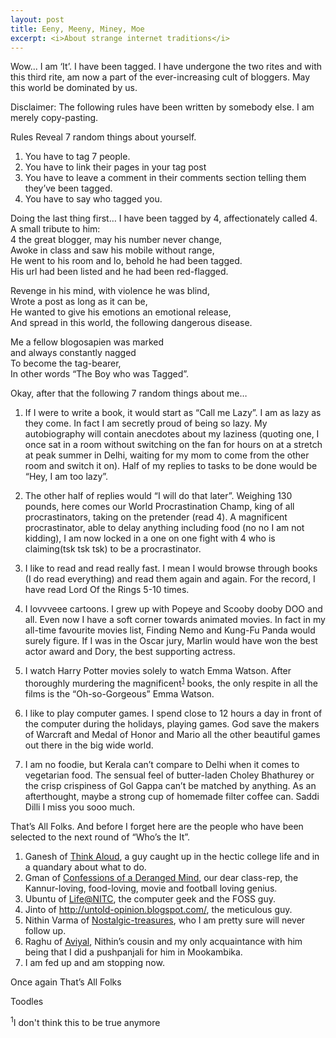 ```yaml
---
layout: post
title: Eeny, Meeny, Miney, Moe
excerpt: <i>About strange internet traditions</i>
---
```


Wow... I am ‘It’. I have been tagged. I have undergone the two rites and with this third rite, am now a part of the 
ever-increasing cult of bloggers. May this world be dominated by us.

Disclaimer: The following rules have been written by somebody else. I am merely copy-pasting.

Rules
Reveal 7 random things about yourself.
1) You have to tag 7 people.
2) You have to link their pages in your tag post
3) You have to leave a comment in their comments section telling them they’ve been tagged.
4) You have to say who tagged you.

Doing the last thing first… I have been tagged by 4, affectionately called 4.  
A small tribute to him:  
4 the great blogger, may his number never change,  
Awoke in class and saw his mobile without range,  
He went to his room and lo, behold he had been tagged.  
His url had been listed and he had been red-flagged.  

Revenge in his mind, with violence he was blind,  
Wrote a post as long as it can be,  
He wanted to give his emotions an emotional release,  
And spread in this world, the following dangerous disease.  

Me a fellow blogosapien was marked  
and always constantly nagged  
To become the tag-bearer,  
In other words “The Boy who was Tagged”.

Okay, after that the following 7 random things about me…

1. If I were to write a book, it would start as “Call me Lazy”. I am as lazy as they come. In fact I am secretly proud of being
so lazy. My autobiography will contain anecdotes about my laziness (quoting one, I once sat in a room without switching on the 
fan for hours on at a stretch at peak summer in Delhi, waiting for my mom to come from the other room and switch it on). Half of
my replies to tasks to be done would be “Hey, I am too lazy”.

2. The other half of replies would “I will do that later”. Weighing 130 pounds, here comes our World Procrastination Champ, king 
of all procrastinators, taking on the pretender (read 4). A magnificent procrastinator, able to delay anything including food 
(no no I am not kidding), I am now locked in a one on one fight with 4 who is claiming(tsk tsk tsk) to be a procrastinator.

3. I like to read and read really fast. I mean I would browse through books (I do read everything) and read them again and again.
For the record, I have read Lord Of the Rings 5-10 times.

4. I lovvveee cartoons. I grew up with Popeye and Scooby dooby DOO and all. Even now I have a soft corner towards animated
movies. In fact in my all-time favourite movies list, Finding Nemo and Kung-Fu Panda would surely figure. If I was in the Oscar
jury, Marlin would have won the best actor award and Dory, the best supporting actress.

5. I watch Harry Potter movies solely to watch Emma Watson. After thoroughly murdering the magnificent<sup>[1](#myfootnote1)</sup> books, the only respite
in all the films is the “Oh-so-Gorgeous” Emma Watson.

6. I like to play computer games. I spend close to 12 hours a day in front of the computer during the holidays, playing games. 
God save the makers of Warcraft and Medal of Honor and Mario all the other beautiful games out there in the big wide world.

7. I am no foodie, but Kerala can’t compare to Delhi when it comes to vegetarian food. The sensual feel of butter-laden Choley 
Bhathurey or the crisp crispiness of Gol Gappa can’t be matched by anything. As an afterthought, maybe a strong cup of homemade
filter coffee can. Saddi Dilli I miss you sooo much.

That’s All Folks. And before I forget here are the people who have been selected to the next round of “Who’s the It”.
1. Ganesh of [Think Aloud](http://thats-what-i-say.blogspot.com/), a guy caught up in the hectic college life and in a quandary about what to do.
2. Gman of [Confessions of a Deranged Mind](http://freudwasmad.blogspot.com/), our dear class-rep, the Kannur-loving, food-loving, movie and football loving genius.
3. Ubuntu of [Life@NITC](http://expressyourselves.wordpress.com/), the computer geek and the FOSS guy.
4. Jinto of http://untold-opinion.blogspot.com/, the meticulous guy.
5. Nithin Varma of [Nostalgic-treasures](http://nostalgictreasures.blogspot.com/), who I am pretty sure will never follow up.
6. Raghu of [Aviyal](http://aviyale.blogspot.com/), Nithin’s cousin and my only acquaintance with him being that I did a pushpanjali for him in Mookambika.
7. I am fed up and am stopping now.

Once again That’s All Folks

Toodles

<a name="myfootnote1"><sup>1</sup></a>I don't think this to be true anymore
